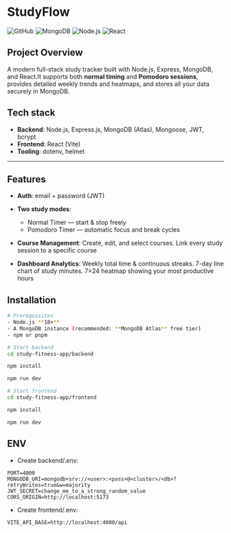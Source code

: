 # StudyFlow

![GitHub](https://img.shields.io/badge/GitHub-181717?style=for-the-badge&logo=github&logoColor=white)
![MongoDB](https://img.shields.io/badge/MongoDB-4EA94B?style=for-the-badge&logo=mongodb&logoColor=white)
![Node.js](https://img.shields.io/badge/Node.js-339933?style=for-the-badge&logo=nodedotjs&logoColor=white)
![React](https://img.shields.io/badge/React-61DAFB?style=for-the-badge&logo=react&logoColor=black)


## Project Overview
A modern full-stack study tracker built with Node.js, Express, MongoDB, and React.It supports both **normal timing** and **Pomodoro sessions**, provides detailed weekly trends and heatmaps, and stores all your data securely in MongoDB.

## Tech stack
- **Backend**: Node.js, Express.js, MongoDB (Atlas), Mongoose, JWT, bcrypt
- **Frontend**: React (Vite)
- **Tooling**: dotenv, helmet
---

## Features

- **Auth**: email + password (JWT)
- **Two study modes**:
   - Normal Timer — start & stop freely 
   - Pomodoro Timer — automatic focus and break cycles

- **Course Management**: Create, edit, and select courses. Link every study session to a specific course

- **Dashboard Analytics**: Weekly total time & continuous streaks. 7-day line chart of study minutes. 7×24 heatmap showing your most productive hours


## Installation
```bash
# Prerequisites
- Node.js **18+**
- A MongoDB instance (recommended: **MongoDB Atlas** free tier)
- npm or pnpm

# Start backend
cd study-fitness-app/backend

npm install

npm run dev

# Start frontend
cd study-fitness-app/frontend

npm install

npm run dev
```
## ENV
- Create backend/.env:
```env
PORT=4000
MONGODB_URI=mongodb+srv://<user>:<pass>@<cluster>/<db>?retryWrites=true&w=majority
JWT_SECRET=change_me_to_a_strong_random_value
CORS_ORIGIN=http://localhost:5173
```
- Create frontend/.env:
```env
VITE_API_BASE=http://localhost:4000/api